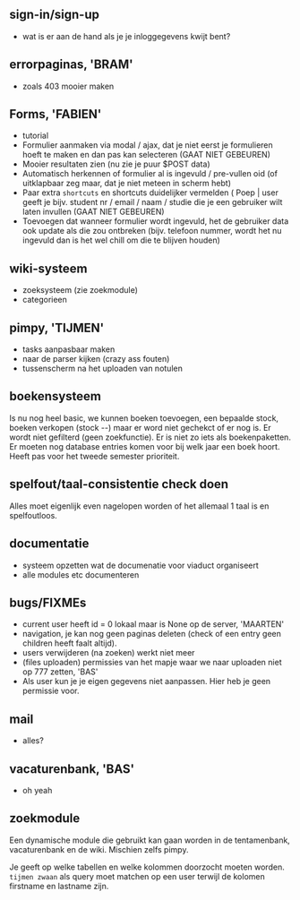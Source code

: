 ## sign-in/sign-up
* wat is er aan de hand als je je inloggegevens kwijt bent?

## errorpaginas, 'BRAM'
* zoals 403 mooier maken

## Forms, 'FABIEN'
* tutorial
* Formulier aanmaken via modal / ajax, dat je niet eerst je formulieren hoeft te maken en dan pas kan selecteren (GAAT NIET GEBEUREN)
* Mooier resultaten zien (nu zie je puur $POST data)
* Automatisch herkennen of formulier al is ingevuld / pre-vullen oid (of uitklapbaar zeg maar, dat je niet meteen in scherm hebt)
* Paar extra `shortcuts` en shortcuts duidelijker vermelden ( Poep | user geeft je bijv. student nr / email / naam / studie die je een gebruiker wilt laten invullen (GAAT NIET GEBEUREN)
* Toevoegen dat wanneer formulier wordt ingevuld, het de gebruiker data ook update als die zou ontbreken (bijv. telefoon nummer, wordt het nu ingevuld dan is het wel chill om die te blijven houden)

## wiki-systeem
* zoeksysteem (zie zoekmodule)
* categorieen

## pimpy, 'TIJMEN'
* tasks aanpasbaar maken
* naar de parser kijken (crazy ass fouten)
* tussenscherm na het uploaden van notulen

## boekensysteem
Is nu nog heel basic, we kunnen boeken toevoegen, een bepaalde stock, boeken verkopen (stock --) maar er word niet gechekct of er nog is. Er wordt niet gefilterd (geen zoekfunctie). Er is niet zo iets als boekenpaketten. Er moeten nog database entries komen voor bij welk jaar een boek hoort.
Heeft pas voor het tweede semester prioriteit.

## spelfout/taal-consistentie check doen
Alles moet eigenlijk even nagelopen worden of het allemaal 1 taal is en spelfoutloos.

## documentatie
* systeem opzetten wat de documenatie voor viaduct organiseert
* alle modules etc documenteren

## bugs/FIXMEs
* current user heeft id = 0 lokaal maar is None op de server, 'MAARTEN'
* navigation, je kan nog geen paginas deleten (check of een entry geen children heeft faalt altijd).
* users verwijderen (na zoeken) werkt niet meer
* (files uploaden) permissies van het mapje waar we naar uploaden niet op 777 zetten, 'BAS'
* Als user kun je je eigen gegevens niet aanpassen. Hier heb je geen permissie voor.

## mail
* alles?

## vacaturenbank, 'BAS'
* oh yeah

## zoekmodule
Een dynamische module die gebruikt kan gaan worden in de tentamenbank, vacaturenbank en de wiki. Mischien zelfs pimpy.

Je geeft op welke tabellen en welke kolommen doorzocht moeten worden. `tijmen zwaan` als query moet matchen op
een user terwijl de kolomen firstname en lastname zijn.
